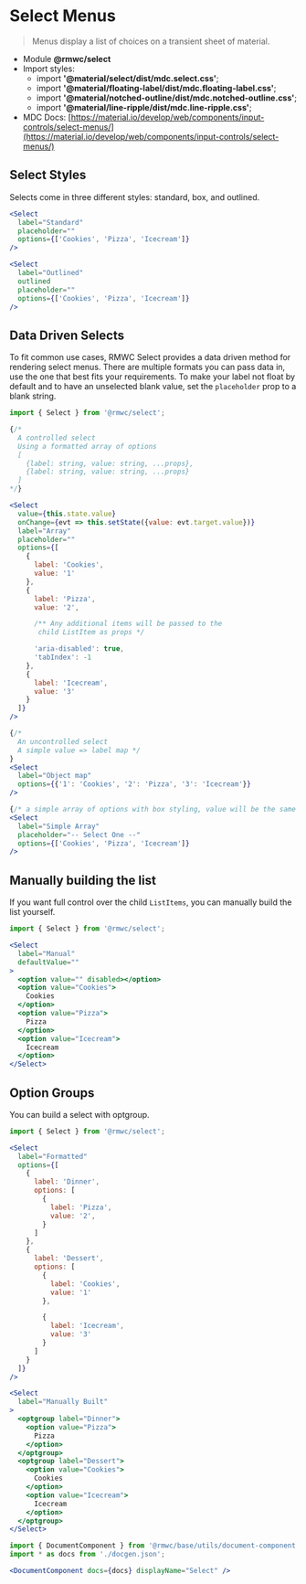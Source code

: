 # Select Menus

> Menus display a list of choices on a transient sheet of material.

- Module **@rmwc/select**  
- Import styles:
  - import **'@material/select/dist/mdc.select.css'**;
  - import **'@material/floating-label/dist/mdc.floating-label.css'**;
  - import **'@material/notched-outline/dist/mdc.notched-outline.css'**;
  - import **'@material/line-ripple/dist/mdc.line-ripple.css'**;
- MDC Docs: [https://material.io/develop/web/components/input-controls/select-menus/](https://material.io/develop/web/components/input-controls/select-menus/)

## Select Styles
Selects come in three different styles: standard, box, and outlined.

```jsx render
<Select
  label="Standard"
  placeholder=""
  options={['Cookies', 'Pizza', 'Icecream']}
/>

<Select
  label="Outlined"
  outlined
  placeholder=""
  options={['Cookies', 'Pizza', 'Icecream']}
/>
```

## Data Driven Selects

To fit common use cases, RMWC Select provides a data driven method for rendering select menus. There are multiple formats you can pass data in, use the one that best fits your requirements. To make your label not float by default and to have an unselected blank value, set the `placeholder` prop to a blank string.

```jsx render
import { Select } from '@rmwc/select';

{/*
  A controlled select
  Using a formatted array of options
  [
    {label: string, value: string, ...props},
    {label: string, value: string, ...props}
  ]
*/}

<Select
  value={this.state.value}
  onChange={evt => this.setState({value: evt.target.value})}
  label="Array"
  placeholder=""
  options={[
    {
      label: 'Cookies',
      value: '1'
    },
    {
      label: 'Pizza',
      value: '2',

      /** Any additional items will be passed to the
       child ListItem as props */

      'aria-disabled': true,
      'tabIndex': -1
    },
    {
      label: 'Icecream',
      value: '3'
    }
  ]}
/>

{/*  
  An uncontrolled select
  A simple value => label map */
}
<Select
  label="Object map"
  options={{'1': 'Cookies', '2': 'Pizza', '3': 'Icecream'}}
/>

{/* a simple array of options with box styling, value will be the same as label */}
<Select
  label="Simple Array"
  placeholder="-- Select One --"
  options={['Cookies', 'Pizza', 'Icecream']}
/>
```
## Manually building the list

If you want full control over the child `ListItems`, you can manually build the list yourself.

```jsx render
import { Select } from '@rmwc/select';

<Select
  label="Manual"
  defaultValue=""
>
  <option value="" disabled></option>
  <option value="Cookies">
    Cookies
  </option>
  <option value="Pizza">
    Pizza
  </option>
  <option value="Icecream">
    Icecream
  </option>
</Select>
```

## Option Groups

You can build a select with optgroup.

```jsx render
import { Select } from '@rmwc/select';

<Select
  label="Formatted"
  options={[
    {
      label: 'Dinner',
      options: [
        {
          label: 'Pizza',
          value: '2',
        }
      ]
    },
    {
      label: 'Dessert',
      options: [
        {
          label: 'Cookies',
          value: '1'
        },

        {
          label: 'Icecream',
          value: '3'
        }
      ]
    }
  ]}
/>

<Select
  label="Manually Built"
>
  <optgroup label="Dinner">
    <option value="Pizza">
      Pizza
    </option>
  </optgroup>
  <optgroup label="Dessert">
    <option value="Cookies">
      Cookies
    </option>
    <option value="Icecream">
      Icecream
    </option>
  </optgroup>
</Select>
```

```jsx renderOnly
import { DocumentComponent } from '@rmwc/base/utils/document-component';
import * as docs from './docgen.json';

<DocumentComponent docs={docs} displayName="Select" />
```
